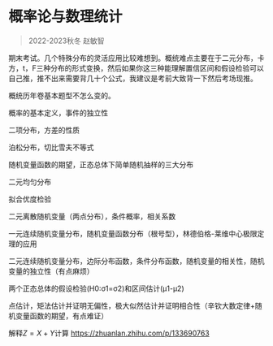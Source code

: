 # 概率论与数理统计

> 2022-2023秋冬    赵敏智

期末考试。几个特殊分布的灵活应用比较难想到。概统难点主要在于二元分布，卡方，t，F三种分布的形式变换，然后如果你这三种能理解置信区间和假设检验可以自己推，推不出来需要背几十个公式，我建议是考前大致背一下然后考场现推。

概统历年卷基本题型不怎么变的。



概率的基本定义，事件的独立性

二项分布，方差的性质

泊松分布，切比雪夫不等式

随机变量函数的期望，正态总体下简单随机抽样的三大分布

二元均匀分布

拟合优度检验

二元离散随机变量（两点分布），条件概率，相关系数

一元连续随机变量分布，随机变量函数分布（根号型），林德伯格-莱维中心极限定理的应用

二元连续随机变量分布，边际分布函数，条件分布函数，随机变量的相关性，随机变量的独立性（有点麻烦）

两个正态总体的假设检验(H0:σ1=σ2)和区间估计(μ1-μ2)

点估计，矩法估计并证明无偏性，极大似然估计并证明相合性（辛钦大数定律+随机变量函数的期望，有点难证）

 



解释$Z=X+Y$计算 https://zhuanlan.zhihu.com/p/133690763
